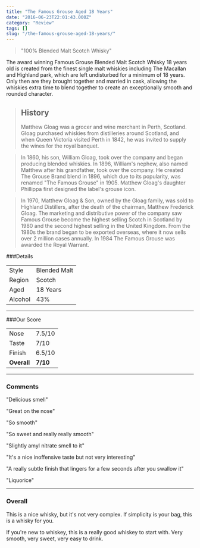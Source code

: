 ```yaml
---
title: "The Famous Grouse Aged 18 Years"
date: "2016-06-23T22:01:43.000Z"
category: "Review"
tags: []
slug: "/the-famous-grouse-aged-18-years/"
---
```

> "100% Blended Malt Scotch Whisky"

The award winning Famous Grouse Blended Malt Scotch Whisky 18 years old is created from the finest single malt whiskies including The Macallan and Highland park, which are left undisturbed for a minimum of 18 years. Only then are they brought together and married in cask, allowing the whiskies extra time to blend together to create an exceptionally smooth and rounded character. 


>History
>---
>Matthew Gloag was a grocer and wine merchant in Perth, Scotland. Gloag purchased whiskies from distilleries around Scotland, and when Queen Victoria visited Perth in 1842, he was invited to supply the wines for the royal banquet.

>In 1860, his son, William Gloag, took over the company and began producing blended whiskies. In 1896, William's nephew, also named Matthew after his grandfather, took over the company. He created The Grouse Brand blend in 1896, which due to its popularity, was renamed "The Famous Grouse" in 1905. Matthew Gloag's daughter Phillippa first designed the label's grouse icon.

>In 1970, Matthew Gloag & Son, owned by the Gloag family, was sold to Highland Distillers, after the death of the chairman, Matthew Frederick Gloag. The marketing and distributive power of the company saw Famous Grouse become the highest selling Scotch in Scotland by 1980 and the second highest selling in the United Kingdom. From the 1980s the brand began to be exported overseas, where it now sells over 2 million cases annually. In 1984 The Famous Grouse was awarded the Royal Warrant.


###Details
<table>
<tr>
<td class="grey">Style</td><td>Blended Malt</td>
</tr>
<tr>
<td class="grey">Region</td><td>Scotch</td>
</tr>
<tr>
<td class="grey">Aged</td><td>18 Years</td>
</tr>
<tr>
<td class="grey">Alcohol</td><td>43%</td>
</tr>
</table>


---

###Our Score
<table class="score-table">
<tr>
<td class="grey">Nose</td><td>7.5/10</td>
</tr>
<tr>
<td class="grey">Taste</td><td>7/10</td>
</tr>
<tr>
<td class="grey">Finish</td><td>6.5/10</td>
</tr>
<tr>
<td class="grey"><strong>Overall</strong></td><td><strong>7/10</strong></td>
</tr>
</table>

---

### Comments
"Delicious smell"

"Great on the nose"

"So smooth"

"So sweet and really really smooth"

"Slightly amyl nitrate smell to it"

"It's a nice inoffensive taste but not very interesting"

"A really subtle finish that lingers for a few seconds after you swallow it"

"Liquorice"

---

### Overall

This is a nice whisky, but it's not very complex. If simplicity is your bag, this is a whisky for you. 

If you're new to whiskey, this is a really good whiskey to start with. Very smooth, very sweet, very easy to drink. 
    